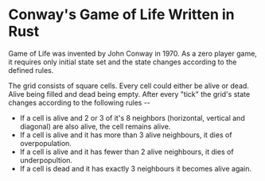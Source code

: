 # Conway's Game of Life Written in Rust

Game of Life was invented by John Conway in 1970. As a zero player game, it requires only initial state set and the state changes according to the defined rules.

The grid consists of square cells. Every cell could either be alive or dead. Alive being filled and dead being empty. After every "tick" the grid's state changes according to the following rules --

- If a cell is alive and 2 or 3 of it's 8 neighbors (horizontal, vertical and diagonal) are also alive, the cell remains alive.
- If a cell is alive and it has more than 3 alive neighbours, it dies of overpopulation.
- If a cell is alive and it has fewer than 2 alive neighbours, it dies of underpopultion.
- If a cell is dead and it has exactly 3 neighbours it becomes alive again.